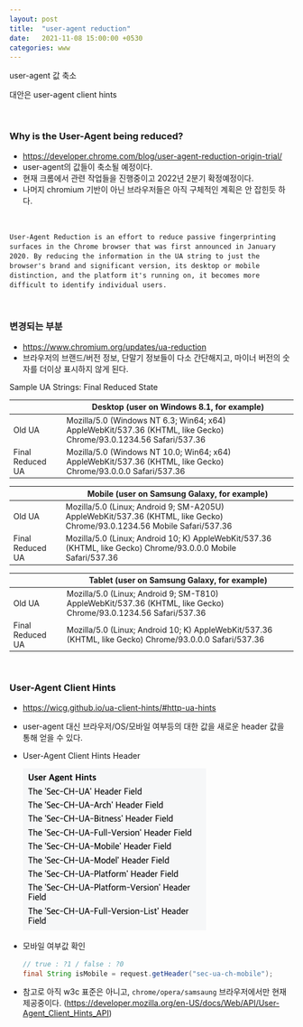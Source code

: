 ```yaml
---
layout: post
title:  "user-agent reduction"
date:   2021-11-08 15:00:00 +0530
categories: www
---
```


user-agent 값 축소

대안은 user-agent client hints


<br/>

### Why is the User-Agent being reduced? 

- https://developer.chrome.com/blog/user-agent-reduction-origin-trial/
- user-agent의 값들이 축소될 예정이다. 
- 현재 크롬에서 관련 작업들을 진행중이고 2022년 2분기 확정예정이다. 
- 나머지 chromium 기반이 아닌 브라우저들은 아직 구체적인 계획은 안 잡힌듯 하다. 

<br/>


`User-Agent Reduction is an effort to reduce passive fingerprinting surfaces in the Chrome browser that was first announced in January 2020. By reducing the information in the UA string to just the browser's brand and significant version, its desktop or mobile distinction, and the platform it's running on, it becomes more difficult to identify individual users.`

<br/>


### 변경되는 부분

- https://www.chromium.org/updates/ua-reduction
- 브라우저의 브랜드/버전 정보, 단말기 정보들이 다소 간단해지고, 마이너 버전의 숫자를 더이상 표시하지 않게 된다. 

Sample UA Strings: Final Reduced State

||Desktop (user on Windows 8.1, for example)|
|--|--|
|Old UA |Mozilla/5.0 (Windows NT 6.3; Win64; x64) AppleWebKit/537.36 (KHTML, like Gecko) Chrome/93.0.1234.56 Safari/537.36|
|Final Reduced UA|Mozilla/5.0 (Windows NT 10.0; Win64; x64) AppleWebKit/537.36 (KHTML, like Gecko) Chrome/93.0.0.0 Safari/537.36|

||Mobile (user on Samsung Galaxy, for example)|
|--|--|
|Old UA |Mozilla/5.0 (Linux; Android 9; SM-A205U) AppleWebKit/537.36 (KHTML, like Gecko) Chrome/93.0.1234.56 Mobile Safari/537.36|
|Final Reduced UA|Mozilla/5.0 (Linux; Android 10; K) AppleWebKit/537.36 (KHTML, like Gecko) Chrome/93.0.0.0 Mobile Safari/537.36|

||Tablet (user on Samsung Galaxy, for example)|
|--|--|
|Old UA |Mozilla/5.0 (Linux; Android 9; SM-T810) AppleWebKit/537.36 (KHTML, like Gecko) Chrome/93.0.1234.56 Safari/537.36|
|Final Reduced UA|Mozilla/5.0 (Linux; Android 10; K) AppleWebKit/537.36 (KHTML, like Gecko) Chrome/93.0.0.0 Safari/537.36|


<br/>

### User-Agent Client Hints
- https://wicg.github.io/ua-client-hints/#http-ua-hints
- user-agent 대신 브라우저/OS/모바일 여부등의 대한 값을 새로운 header 값을 통해 얻을 수 있다. 
- User-Agent Client Hints Header

    ![useragenthints](/assets/img/useragenthints.png)

- 모바일 여부값 확인
    ```java
    // true : ?1 / false : ?0
    final String isMobile = request.getHeader("sec-ua-ch-mobile");
    ```

- 참고로 아직 w3c 표준은 아니고, `chrome/opera/samsaung` 브라우저에서만 현재 제공중이다. 
  (https://developer.mozilla.org/en-US/docs/Web/API/User-Agent_Client_Hints_API) 


